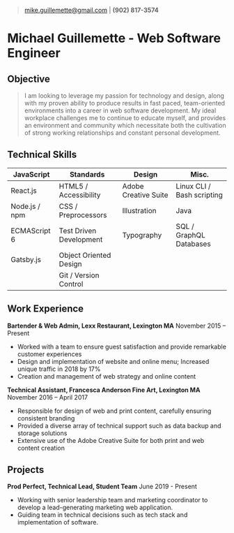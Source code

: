 > [mike.guillemette@gmail.com](mailto:mike.guillemette@gmail.com) | **(902) 817-3574**

# Michael Guillemette - Web Software Engineer

## Objective

> I am looking to leverage my passion for technology and design, along with my proven ability to produce results in fast paced, team-oriented environments into a career in web software development.
> My ideal workplace challenges me to continue to educate myself, and provides an environment and community which necessitate both the cultivation of strong working relationships and constant personal development.

## Technical Skills

| JavaScript    | Standards               | Design               | Misc.                      |
| ------------- | ----------------------- | -------------------- | -------------------------- |
| React.js      | HTML5 / Accessibility   | Adobe Creative Suite | Linux CLI / Bash scripting |
| Node.js / npm | CSS / Preprocessors     | Illustration         | Java                       |
| ECMAScript 6  | Test Driven Development | Typography           | SQL / GraphQL Databases    |
| Gatsby.js     | Object Oriented Design  |                      |                            |
|               | Git / Version Control   |                      |                            |

## Work Experience

**Bartender & Web Admin, Lexx Restaurant, Lexington MA**
November 2015 – Present

- Worked with a team to ensure guest satisfaction and provide remarkable customer experiences
- Design and implementation of website and online menu; Increased unique traffic in 2018 by 17%
- Creation and management of web strategy and online content

**Technical Assistant, Francesca Anderson Fine Art, Lexington MA**
November 2016 – April 2017

- Responsible for design of web and print content, carefully ensuring consistent branding
- Provided a diverse array of technical support such as data backup and storage solutions
- Extensive use of the Adobe Creative Suite for both print and web content creation

## Projects

**Prod Perfect, Technical Lead, Student Team**
June 2019 - Present

- Working with senior leadership team and marketing coordinator to develop a lead-generating marketing web application.
- Guiding team in technical decisions such as tech stack and implementation of software.
